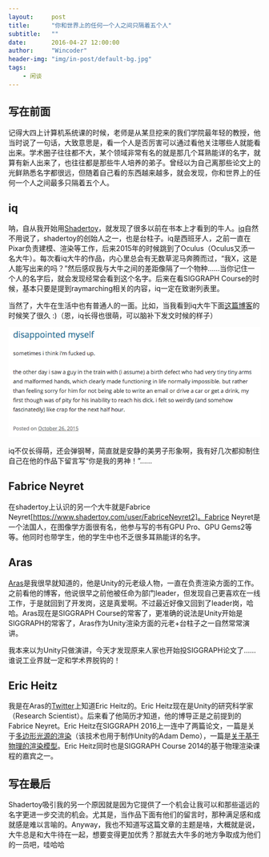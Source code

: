 ```yaml
---
layout:     post
title:      "你和世界上的任何一个人之间只隔着五个人"
subtitle:   ""
date:       2016-04-27 12:00:00
author:     "Wincoder"
header-img: "img/in-post/default-bg.jpg"
tags:
    - 闲谈
---
```


## 写在前面

记得大四上计算机系统课的时候，老师是从某旦挖来的我们学院最年轻的教授，他当时说了一句话，大致意思是，看一个人是否厉害可以通过看他关注哪些人就能看出来。学术圈子往往都不大，某个领域非常有名的就是那几个耳熟能详的名字，就算有新人出来了，也往往都是那些牛人培养的弟子。曾经以为自己离那些论文上的光鲜熟悉名字都很远，但随着自己看的东西越来越多，就会发现，你和世界上的任何一个人之间最多只隔着五个人。

## iq

呐，自从我开始用[Shadertoy](www.shadertoy.com)，就发现了很多以前在书本上才看到的牛人。[iq](https://www.shadertoy.com/user/iq)自然不用说了，shadertoy的创始人之一，也是台柱子。iq是西班牙人，之前一直在Pixar负责建模、渲染等工作，后来2015年的时候跳到了Oculus（Oculus又添一名大牛）。每次看iq大牛的作品，内心里总会有无数草泥马奔腾而过，“我X，这是人能写出来的吗？”然后感叹我与大牛之间的差距像隔了一个物种……当你记住一个人的名字后，就会发现经常会看到这个名字。后来在看SIGGRAPH Course的时候，基本只要是提到raymarching相关的内容，iq一定在致谢列表里。

当然了，大牛在生活中也有普通人的一面。比如，当我看到iq大牛下面[这篇博客](http://www.iquilezles.org/blog/?p=3981)的时候笑了很久 :)（恩，iq长得也很萌，可以脑补下发文时候的样子）

![img](/img/in-post/iq-blog.png)

iq不仅长得萌，还会弹钢琴，简直就是安静的美男子形象啊，我有好几次都抑制住自己在他的作品下留言写“你是我的男神！”……

## Fabrice Neyret

在shadertoy上认识的另一个大牛就是Fabrice Neyret[https://www.shadertoy.com/user/FabriceNeyret2]。Fabrice Neyret是一个法国人，在图像学方面很有名，他参与写的书有GPU Pro、GPU Gems2等等。他同时也带学生，他的学生中也不乏很多耳熟能详的名字。

## Aras

[Aras](http://aras-p.info/)是我很早就知道的，他是Unity的元老级人物，一直在负责渲染方面的工作。之前看他的博客，他说很早之前他被任命为部门leader，但发现自己更喜欢在一线工作，于是就回到了开发岗，这是真爱啊。不过最近好像又回到了leader岗，哈哈。Aras现在是SIGGRAPH Course的常客了，更准确的说法是Unity开始是SIGGRAPH的常客了，Aras作为Unity渲染方面的元老+台柱子之一自然常常演讲。

我本来以为Unity只做演讲，今天才发现原来人家也开始投SIGGRAPH论文了……谁说工业界就一定和学术界脱钩的！

## Eric Heitz

我是在Aras的[Twitter](https://twitter.com/aras_p)上知道Eric Heitz的。Eric Heitz现在是Unity的研究科学家（Research Scientist）。后来看了他简历才知道，他的博导正是之前提到的Fabrice Neyret。Eric Heitz在SIGGRAPH 2016上一连中了两篇论文，一篇是关于[多边形光源的渲染](https://eheitzresearch.wordpress.com/415-2/)（该技术也用于制作Unity的Adam Demo），一篇是[关于基于物理的渲染模型](https://eheitzresearch.wordpress.com/240-2/)。Eric Heitz同时也是SIGGRAPH Course 2014的基于物理渲染课程的嘉宾之一。

## 写在最后

Shadertoy吸引我的另一个原因就是因为它提供了一个机会让我可以和那些遥远的名字更进一步交流的机会。尤其是，当作品下面有他们的留言时，那种满足感和成就感是难以言喻的。Anyway，我也不知道写这篇文章的主题是啥，大概就是说，大牛总是和大牛待在一起，想要变得更加优秀？那就去大牛多的地方争取成为他们的一员吧，哇哈哈
